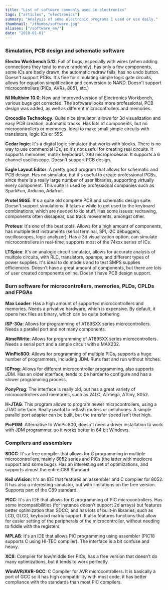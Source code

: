 ```yaml
---
title: "List of software commonly used in electronics"
tags: ["articles", "electronics"]
summary: "Analysis of some electronic programs I used or use daily."
thumbnail: "/thumbs/software.jpg"
aliases: ["/software_en/"]
date: "2010-01-01"
---
```


### Simulation, PCB design and schematic software
**Electro Workbench 5.12**: Full of bugs, especially with wires (when adding connections they tend to move randomly), has only a few components, some ICs are badly drawn, the automatic redraw fails, has no undo button. Doesn't support PCBs. It's fine for simulating simple logic gate circuits, allows for equation simplification and conversion to NAND. Doesn't support microcontrollers (PICs, AVRs, 8051, etc.)

**NI Multisim 10.0**: New and improved version of Electronics Workbench, various bugs got corrected. The software looks more professional, PCB design was added, as well as different microcontrollers and memories.
	
**Crocodile Technology**: Quite nice simulator, allows for 3d visualization and easy PCB creation, automatic tracks. Has lots of components, but no microcontrollers or memories. Ideal to make small simple circuits with transistors, logic ICs or 555.

**Cedar logic**: It's a digital logic simulator that works with blocks. There is no way to use commercial ICs, so it's not useful for creating real circuits. It supports memories, matrix keyboards, z80 microprocessor. It supports a 6 channel oscilloscope. Doesn't support PCB design.

**Eagle Layout Editor**: A pretty good program that allows for schematic and PCB design. Has no simulator, but it's useful to create professional PCBs, since there is a really large number of user libraries, supporting virtually every component. This suite is used by professional companies such as SparkFun, Arduino, Adafruit.

**Protel 99SE**: It's a quite old complete PCB and schematic design suite. Doesn't support simulations. It takes a while to get used to the keyboard combinations, which are needed to do stuff. Has some issues: redrawing, components often dissapear, bad track movements, amongst other.

**Proteus**: It's one of the best tools. Allows for a high amount of components, has multiple test instruments (serial terminal, SPI, I2C debuggers, oscilloscopes, logic analyzer). Has a 3d visualization option, can simulate microcontrollers in real-time, supports most of the 74xxx series of ICs. 

**LTSpice**: It's an analogic circuit simulator, allows for accurate analysis of multiple circuits, with RLC, transistors, opamps, and different types of power supplies. It's ideal to do models and to test SMPS supplies efficiencies. Doesn't have a great amount of components, but there are lots of user created components online. Doesn't have PCB design support.
	
### Burn software for microcontrollers, memories, PLDs, CPLDs and FPGAs

**Max Loader**: Has a high amount of supported microcontrollers and memories. Needs a privative hardware, which is expensive. By default, it opens hex files as binary, which can be quite bothering.

**ISP-30a**: Allows for programming of AT89SXX series microcontrollers. Needs a parallel port and not many components.

**AtmelWrite**: Allows for programming of AT89SXX series microcontrollers. Needs a serial port and a simple circuit with a MAX232.

**WinPic800**: Allows for programming of multiple PICs, supports a huge number of programmers, including JDM. Runs fast and run without hitches.

**ICProg**: Allows for different microcontroller programming, also supports JDM. Has an older interface, tends to be harder to configure and has a slower programming process.

**PonyProg**: The interface is really old, but has a great variety of microcontrollers and memories, such as 24LC, ATmega, ATtiny, 8052.

**H-JTAG**: This program allows to program newer microcontrollers, using a JTAG interface. Really useful to reflash routers or cellphones. A simple parallel port adapter can be built, but the transfer speed isn't that high.

**PicPGM**: Alternative to WinPic800, doesn't need a driver installation to work with JDM programmer, so it works better in 64 bit Windows.

### Compilers and assemblers
**SDCC**: It's a free compiler that allows for C programming in multiple microcontrollers, mainly 8052 series and PICs (the latter with mediocre support and some bugs). Has an interesting set of optimizations, and supports almost the entire C89 Standard.

**Keil uVision**: It's an IDE that features an assembler and C compiler for 8052. It has also a interesting simulator, but with limitations on the free version. Supports part of the C89 standard.

**PICC**: It's an IDE that allows for C programming of PIC microcontrollers. Has some incompatibilities (for instance doesn't support 2d arrays) but features better optimization than SDCC, and has lots of built-in libraries, such as LCD, GLCD, keyboard matrix support. It also features functions that allow for easier setting of the peripherals of the microcontroller, without needing to fiddle with the registers.

**MPLAB**: It's an IDE that allows PIC programming using assembler (PIC18 supports C using HI-TEC compiler). The interface is a bit confuse and heavy.

**XC8**: Compiler for low/middle tier PICs, has a free version that doesn't do many optimizations, but it tends to work perfectly.

**WinAVR/AVR-GCC**: C Compiler for AVR microcontrollers. It is basically a port of GCC so it has high compatibility with most code, it has better compliance with the standards than most PIC compilers.

